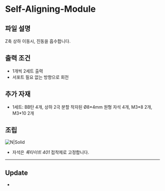 # Self-Aligning-Module

## 파일 설명

Z축 상하 이동시, 진동을 흡수합니다.

## 출력 조건

- 1개씩 2세트 출력
- 서포트 필요 없는 방향으로 회전

## 추가 자재
+ 1세트: BB탄 4개, 상하 2극 분할 착자된 Ø8\*4mm 원형 자석 4개, M3\*8 2개, M3\*10 2개

## 조립

![N|Solid](https://github.com/simulz/CreMaker_TuneUp/blob/7d35bd72db969bc763978a8ade1af5b4461e2dfa/3D_Models/Main_Parts/X/Self-Aligning-Module/Images/2022-03-03%20192322.png)

- 자석은 *록타이트 401* 접착제로 고정합니다.

***

## Update
-
